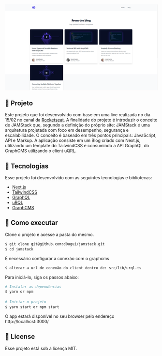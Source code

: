 <img align="center" src="src/assets/tela.png" alt="JAMStack">

## 📖 Projeto

Este projeto que foi desenvolvido com base em uma live realizada no dia 15/02 no canal da [Rocketseat](https://www.youtube.com/watch?v=f_mFdccIm3U). A finalidade do projeto é introduzir o conceito de JAMStack que, segundo a definição do próprio site: JAMStack é uma arquitetura projetada com foco em desempenho, segurança e escalabilidade. O conceito é baseado em três pontos principais: JavaScript, API e Markup. A aplicação consiste em um Blog criado com Next.js, utilizando um template do TailwindCSS e consumindo a API GraphQL do GraphCMS utilizando o client uQRL. 

## 🧪 Tecnologias

Esse projeto foi desenvolvido com as seguintes tecnologias e bibliotecas:

- [Next.js](https://nextjs.org/)
- [TailwindCSS](https://tailwindcss.com/)
- [GraphQL](https://graphql.org/)
- [uRQL](https://github.com/FormidableLabs/urql)
- [GraphCMS](https://graphcms.com/)


## 🚀 Como executar

Clone o projeto e acesse a pasta do mesmo.

```bash
$ git clone git@github.com:d0ugui/jamstack.git
$ cd jamstack
```

É necessário configurar a conexão com o graphcms
```bash
$ alterar a url de conexão do client dentro de: src/lib/urql.ts 
```

Para iniciá-lo, siga os passos abaixo:

```bash
# Instalar as dependências
$ yarn or npm

# Iniciar o projeto
$ yarn start or npm start
```

O app estará disponível no seu browser pelo endereço http://localhost:3000/

## 📝 License

Esse projeto está sob a licença MIT.